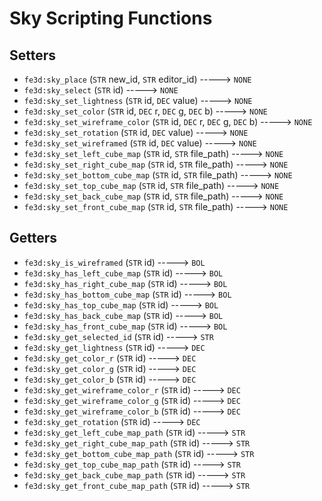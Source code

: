 # Sky Scripting Functions

## Setters

- `fe3d:sky_place` (`STR` new_id, `STR` editor_id) -----> `NONE`
- `fe3d:sky_select` (`STR` id) -----> `NONE`
- `fe3d:sky_set_lightness` (`STR` id, `DEC` value) -----> `NONE`
- `fe3d:sky_set_color` (`STR` id, `DEC` r, `DEC` g, `DEC` b) -----> `NONE`
- `fe3d:sky_set_wireframe_color` (`STR` id, `DEC` r, `DEC` g, `DEC` b) -----> `NONE`
- `fe3d:sky_set_rotation` (`STR` id, `DEC` value) -----> `NONE`
- `fe3d:sky_set_wireframed` (`STR` id, `DEC` value) -----> `NONE`
- `fe3d:sky_set_left_cube_map` (`STR` id, `STR` file_path) -----> `NONE`
- `fe3d:sky_set_right_cube_map` (`STR` id, `STR` file_path) -----> `NONE`
- `fe3d:sky_set_bottom_cube_map` (`STR` id, `STR` file_path) -----> `NONE`
- `fe3d:sky_set_top_cube_map` (`STR` id, `STR` file_path) -----> `NONE`
- `fe3d:sky_set_back_cube_map` (`STR` id, `STR` file_path) -----> `NONE`
- `fe3d:sky_set_front_cube_map` (`STR` id, `STR` file_path) -----> `NONE`

## Getters

- `fe3d:sky_is_wireframed` (`STR` id) -----> `BOL`
- `fe3d:sky_has_left_cube_map` (`STR` id) -----> `BOL`
- `fe3d:sky_has_right_cube_map` (`STR` id) -----> `BOL`
- `fe3d:sky_has_bottom_cube_map` (`STR` id) -----> `BOL`
- `fe3d:sky_has_top_cube_map` (`STR` id) -----> `BOL`
- `fe3d:sky_has_back_cube_map` (`STR` id) -----> `BOL`
- `fe3d:sky_has_front_cube_map` (`STR` id) -----> `BOL`
- `fe3d:sky_get_selected_id` (`STR` id) -----> `STR`
- `fe3d:sky_get_lightness` (`STR` id) -----> `DEC`
- `fe3d:sky_get_color_r` (`STR` id) -----> `DEC`
- `fe3d:sky_get_color_g` (`STR` id) -----> `DEC`
- `fe3d:sky_get_color_b` (`STR` id) -----> `DEC`
- `fe3d:sky_get_wireframe_color_r` (`STR` id) -----> `DEC`
- `fe3d:sky_get_wireframe_color_g` (`STR` id) -----> `DEC`
- `fe3d:sky_get_wireframe_color_b` (`STR` id) -----> `DEC`
- `fe3d:sky_get_rotation` (`STR` id) -----> `DEC`
- `fe3d:sky_get_left_cube_map_path` (`STR` id) -----> `STR`
- `fe3d:sky_get_right_cube_map_path` (`STR` id) -----> `STR`
- `fe3d:sky_get_bottom_cube_map_path` (`STR` id) -----> `STR`
- `fe3d:sky_get_top_cube_map_path` (`STR` id) -----> `STR`
- `fe3d:sky_get_back_cube_map_path` (`STR` id) -----> `STR`
- `fe3d:sky_get_front_cube_map_path` (`STR` id) -----> `STR`
